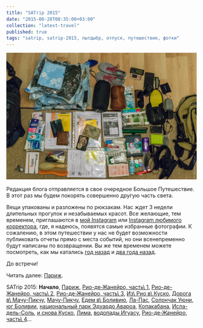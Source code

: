 ```yaml
---
title: "SATrip 2015"
date: "2015-08-28T08:35:00+03:00"
collection: "latest-travel"
published: true
tags: "satrip, satrip-2015, лытдыбр, отпуск, путешествие, фотки"
---
```


![](/images/travel/2015-09-satrip/start-packing.jpg "Содержимое рюкзаков")

Редакция блога отправляется в свое очередное Большое Путешествие. В этот раз мы будем покорять совершенно другую часть
света.

Вещи упакованы и разложены по рюкзакам. Нас ждет 3 недели длительных прогулок и незабываемых красот. Все желающие, тем
временем, приглашаются в [мой Instagram](http://instagram.com/dikmax) или [Instagram любимого
корректора](http://instagram.com/bred234), где, я надеюсь, появятся самые избранные фотографии. К сожалению, в этом
путешествии у нас не будет возможности публиковать отчеты прямо с места событий, но они всенепременно будут написаны
по возвращении. Вы же тем временем можете посмотреть, как мы катались [год назад][one] и [два года назад][two].

До встречи!

Читать далее: [Париж](/post/satrip-2015-paris/).

SATrip 2015:
**Начало**,
[Париж](/post/satrip-2015-paris/),
[Рио-де-Жанейро, часть\ 1](/post/satrip-2015-rio-1/),
[Рио-де-Жанейро, часть\ 2](/post/satrip-2015-rio-2/),
[Рио-де-Жанейро, часть\ 3](/post/satrip-2015-rio-3/),
[Из\ Рио в\ Куско](/post/satrip-2015-rio-to-cusco/),
[Дорога в\ Мачу-Пикчу](/post/satrip-2015-road-to-machu-picchu/),
[Мачу-Пикчу](/post/satrip-2015-machu-picchu/),
[Едем в\ Боливию](/post/satrip-2015-to-bolivia/),
[Ла-Пас](/post/satrip-2015-la-paz/),
[Солончак Уюни](/post/satrip-2015-uyuni-salt-flats/),
[юг Боливии](/post/satrip-2015-south-of-bolivia/),
[национальный парк Эдуардо Авароа](/post/satrip-2015-bolivia-national-park/),
[Копакабана](/post/satrip-2015-copacabana/),
[Исла-дель-Соль](/post/satrip-2015-isla-del-sol/),
[и снова Куско](/post/satrip-2015-cusco-again/),
[Лима](/post/satrip-2015-lima/),
[водопады Игуасу](/post/satrip-2015-iguazu-falls),
[Рио-де-Жанейро, часть\ 4](/post/satrip-2015-rio-4/)...

[one]: /post/eurotrip-2014/
[two]: /post/eurotrip-2013/
